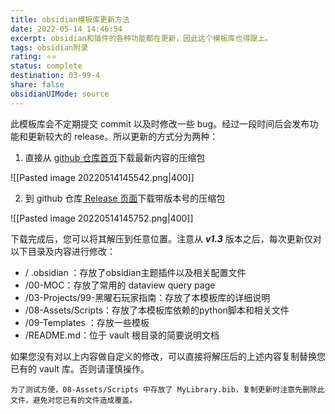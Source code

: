 ```yaml
---
title: obsidian模板库更新方法
date: 2022-05-14 14:46:54
excerpt: obsidian和插件的各种功能都在更新，因此这个模板库也得跟上。
tags: obsidian附录 
rating: ⭐⭐
status: complete
destination: 03-99-4 
share: false
obsidianUIMode: source
---
```


此模板库会不定期提交 commit 以及时修改一些 bug。经过一段时间后会发布功能和更新较大的 release。所以更新的方式分为两种：

1. 直接从 [github 仓库首页](https://github.com/sheldonxxd/obsidian_vault_template_for_researcher)下载最新内容的压缩包

![[Pasted image 20220514145542.png|400]]

2. 到 github 仓库[ Release 页面](https://github.com/sheldonxxd/obsidian_vault_template_for_researcher/releases)下载带版本号的压缩包

![[Pasted image 20220514145752.png|400]]


下载完成后，您可以将其解压到任意位置。注意从 ***v1.3*** 版本之后，每次更新仅对以下目录及内容进行修改：

- / .obsidian ：存放了obsidian主题插件以及相关配置文件
- /00-MOC：存放了常用的 dataview query page
- /03-Projects/99-黑曜石玩家指南：存放了本模板库的详细说明
- /08-Assets/Scripts：存放了本模板库依赖的python脚本和相关文件
- /09-Templates ：存放一些模板
- /README.md：位于 vault 根目录的简要说明文档

如果您没有对以上内容做自定义的修改，可以直接将解压后的上述内容复制替换您已有的 vault 库。否则请谨慎操作。

```ad-warning
为了测试方便，08-Assets/Scripts 中存放了 MyLibrary.bib，复制更新时注意先删除此文件，避免对您已有的文件造成覆盖。
```